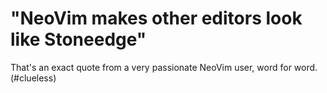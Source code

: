 # "NeoVim makes other editors look like Stoneedge"

That's an exact quote from a very passionate NeoVim user, word for
word. (#clueless)
